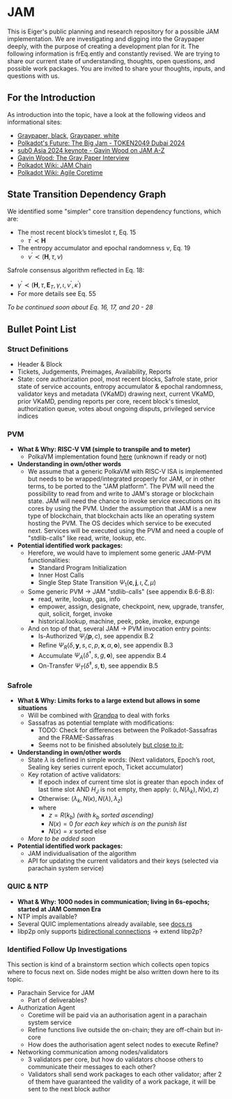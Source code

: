 # JAM

This is Eiger's public planning and research repository for a possible JAM implementation.
We are investigating and digging into the Graypaper deeply, with the purpose of creating a development plan for it.
The following information is frEq.ently and constantly revised.
We are trying to share our current state of understanding, thoughts, open questions, and possible work packages.
You are invited to share your thoughts, inputs, and questions with us.

## For the Introduction

As introduction into the topic, have a look at the following videos and informational sites:
- [Graypaper, black](https://graypaper.com/graypaper.pdf),
  [Graypaper, white](https://graypaper.com/graypaper_inverted.pdf)
- [Polkadot's Future: The Big Jam - TOKEN2049 Dubai 2024](https://www.youtube.com/watch?v=xTMiE0UcZUo)
- [sub0 Asia 2024 keynote - Gavin Wood on JAM A-Z](https://www.youtube.com/watch?v=tdvqkKdFTlw)
- [Gavin Wood: The Gray Paper Interview](https://www.youtube.com/watch?v=O3kRAVBTkfs&t=5s)
- [Polkadot Wiki: JAM Chain](https://wiki.polkadot.network/docs/learn-jam-chain)
- [Polkadot Wiki: Agile Coretime](https://wiki.polkadot.network/docs/learn-agile-coretime-index)

## State Transition Dependency Graph

We identified some "simpler" core transition dependency functions, which are:
- The most recent block’s timeslot $\tau$, Eq. 15
  - $\tau^\prime \prec \textbf{H}$
- The entropy accumulator and epochal randomness $\nu$, Eq. 19
  - $\nu^\prime \prec (\textbf{H}, \tau, \nu)$

Safrole consensus algorithm reflected in Eq. 18:
- $\gamma^\prime \prec (\textbf{H}, \tau, \textbf{E}_T, \gamma, \iota, \nu^\prime, \kappa^\prime)$
- For more details see Eq. 55

*To be continued soon about Eq. 16, 17, and 20 - 28*

## Bullet Point List

### Struct Definitions

- Header & Block
- Tickets, Judgements, Preimages, Availability, Reports
- State: core authorization pool, most recent blocks, Safrole state, prior state of service accounts, 
  entropy accumulator & epochal randomness, validator keys and metadata (VKaMD) drawing next, current VKaMD,
  prior VKaMD, pending reports per core, recent block's timeslot, authorization queue, votes about ongoing disputs,
  privileged service indices

### PVM

- **What & Why: RISC-V VM (simple to transpile and to meter)**
  - PolkaVM implementation found [here](https://github.com/koute/polkavm) (unknown if ready or not)
- **Understanding in own/other words**
  - We assume that a generic PolkaVM with RISC-V ISA is implemented but needs to be wrapped/integrated properly for JAM,
    or in other terms, to be ported to the "JAM platform".
    The PVM will need the possibility to read from and write to JAM's storage or blockchain state.
    JAM will need the chance to invoke service executions on its cores by using the PVM.
    Under the assumption that JAM is a new type of blockchain, that blockchain acts like an operating system hosting the PVM.
    The OS decides which service to be executed next.
    Services will be executed using the PVM and need a couple of "stdlib-calls" like read, write, lookup, etc.
- **Potential identified work packages:**
  - Herefore, we would have to implement some generic JAM-PVM functionalities:
    - Standard Program Initialization
    - Inner Host Calls
    - Single Step State Transition $\Psi_1(\textbf{c}, \textbf{j}, \iota, \zeta, \mu)$
  - Some generic PVM -> JAM "stdlib-calls" (see appendix B.6-B.8):
    - read, write, lookup, gas, info
    - empower, assign, designate, checkpoint, new, upgrade, transfer, quit, solicit, forget, invoke
    - historical.lookup, machine, peek, poke, invoke, expunge
  - And on top of that, several JAM -> PVM invocation entry points:
    - Is-Authorized $\Psi_I(\textbf{p}, c)$, see appendix B.2
    - Refine $\Psi_R(\delta, \textbf{y}, s, c, p, \textbf{x}, \alpha, \textbf{o})$, see appendix B.3
    - Accumulate $\Psi_A(\delta^\dagger, s, g, \textbf{o})$, see appendix B.4
    - On-Transfer $\Psi_T(\delta^\ddagger, s, \textbf{t})$, see appendix B.5

### Safrole

- **What & Why: Limits forks to a large extend but allows in some situations**
  - Will be combined with [Grandpa](https://wiki.polkadot.network/docs/learn-consensus#finality-gadget-grandpa) to deal with forks
  - Sassafras as potential template with modifications:
    - TODO: Check for differences between the Polkadot-Sassafras and the FRAME-Sassafras
    - Seems not to be finished absolutely [but close to it](https://github.com/paritytech/polkadot-sdk/issues/41);
- **Understanding in own/other words**
  - State $\lambda$ is defined in simple words:
    (Next validators, Epoch’s root, Sealing key series current epoch, Ticket accumulator)
  - Key rotation of active validators:
    - If epoch index of current time slot is greater than epoch index of last time slot AND $H_J$ is not empty, then apply:
      $(\iota, N(\lambda_k), N(\kappa), z)$
    - Otherwise:
      $(\lambda_k, N(\kappa), N(\lambda), \lambda_z)$
    - where
      - $z = R(k_b)$ *(with $k_b$ sorted ascending)*
      - $N(x) = 0$ *for each key which is on the punish list*
      - $N(x) = x$ sorted else
  - *More to be added soon*
- **Potential identified work packages:**
  - JAM individualisation of the algorithm
  - API for updating the current validators and their keys (selected via parachain system service)

### QUIC & NTP

- **What & Why: 1000 nodes in communication; living in 6s-epochs; started at JAM Common Era**
- NTP impls available?
- Several QUIC implementations already available, see [docs.rs](https://docs.rs)
- libp2p only supports [bidirectional connections](https://docs.libp2p.io/concepts/transports/quic/) -> extend libp2p?

### Identified Follow Up Investigations

This section is kind of a brainstorm section which collects open topics where to focus next on.
Side nodes might be also written down here to its topic.

- Parachain Service for JAM
  - Part of deliverables?
- Authorization Agent
  - Coretime will be paid via an authorisation agent in a parachain system service
  - Refine functions live outside the on-chain; they are off-chain but in-core
  - How does the authorisation agent select nodes to execute Refine?
- Networking communication among nodes/validators
  - 3 validators per core, but how do validators choose others to communicate their messages to each other?
  - Validators shall send work packages to each other validator; after 2 of them have guaranteed the validity of a work package,
    it will be sent to the next block author
